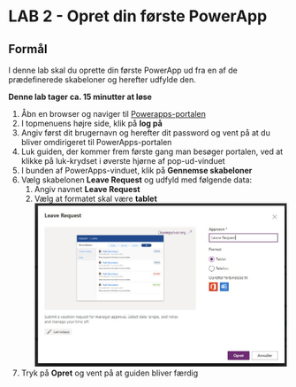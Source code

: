 # LAB 2 - Opret din første PowerApp

## Formål

I denne lab skal du oprette din første PowerApp ud fra en af de prædefinerede skabeloner og herefter udfylde den.

**Denne lab tager ca. 15 minutter at løse**

1. Åbn en browser og naviger til [Powerapps-portalen](https://www.powerapps.com)
2. I topmenuens højre side, klik på **log på** 
3. Angiv først dit brugernavn og herefter dit password og vent på at du bliver omdirigeret til PowerApps-portalen
4. Luk guiden, der kommer frem første gang man besøger portalen, ved at klikke på luk-krydset i øverste hjørne af pop-ud-vinduet
5. I bunden af PowerApps-vinduet, klik på **Gennemse skabeloner**
6. Vælg skabelonen **Leave Request** og udfyld med følgende data:
   1. Angiv navnet **Leave Request**
   2. Vælg at formatet skal være **tablet**
   ![alt text](./images/leaverequest.JPG)
7. Tryk på **Opret** og vent på at guiden bliver færdig